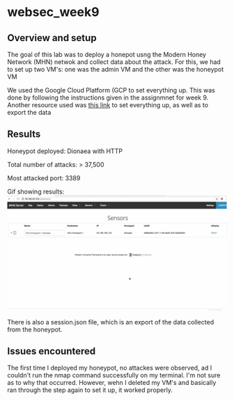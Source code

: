 # websec_week9
## Overview and setup

The goal of this lab was to deploy a honepot usng the Modern Honey Network (MHN) netwok and collect data about the attack.
For this, we had to set up two VM's: one was the admin VM and the other was the honeypot VM

We used the Google Cloud Platform (GCP to set everything up. This was done by following the instructions given in the assignmnet for week 9. 
Another resource used was [this link](https://hackmd.io/s/SkWWWHa0W) to set everything up, as well as to export the data

## Results

Honeypot deployed: Dionaea with HTTP

Total number of attacks: > 37,500

Most attacked port: 3389

Gif showing results:
<img src="https://github.com/mpai000/websec_week9/blob/master/honeypot1.gif">

There is also a session.json file, which is an export of the data collected from the honeypot.

## Issues encountered

The first time I deployed my honeypot, no attackes were observed, ad I couldn't run the nmap command successfully on my terminal. I'm not sure as to why that occurred. However, wehn I deleted my VM's and basically ran through the step again to set it up, it worked properly.
